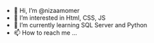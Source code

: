 - 👋 Hi, I’m @nizaamomer
- 👀 I’m interested in Html, CSS, JS
- 🌱 I’m currently learning SQL Server and Python
- 📫 How to reach me ...

<!---
nizaamomer/nizaamomer is a ✨ special ✨ repository because its `README.md` (this file) appears on your GitHub profile.
You can click the Preview link to take a look at your changes.
--->
